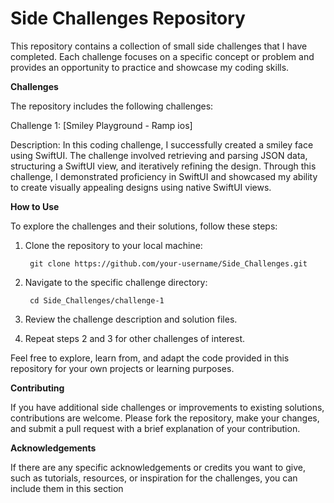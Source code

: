 # Side Challenges Repository 

This repository contains a collection of small side challenges that I have completed. Each challenge focuses on a specific concept or problem and provides an opportunity to practice and showcase my coding skills.

**Challenges**

The repository includes the following challenges:

Challenge 1: [Smiley Playground - Ramp ios]

  Description: In this coding challenge, I successfully created a smiley face using SwiftUI. The challenge involved retrieving and parsing JSON data, structuring a SwiftUI view, and iteratively refining the design. Through this challenge, I demonstrated proficiency in SwiftUI and showcased my ability to create visually appealing designs using native SwiftUI views.


**How to Use**

To explore the challenges and their solutions, follow these steps:

1. Clone the repository to your local machine:

        git clone https://github.com/your-username/Side_Challenges.git

2. Navigate to the specific challenge directory:

        cd Side_Challenges/challenge-1

3. Review the challenge description and solution files.

4. Repeat steps 2 and 3 for other challenges of interest.

Feel free to explore, learn from, and adapt the code provided in this repository for your own projects or learning purposes.

**Contributing**

If you have additional side challenges or improvements to existing solutions, contributions are welcome. Please fork the repository, make your changes, and submit a pull request with a brief explanation of your contribution.

**Acknowledgements**

If there are any specific acknowledgements or credits you want to give, such as tutorials, resources, or inspiration for the challenges, you can include them in this section
